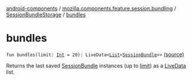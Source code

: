 [android-components](../../index.md) / [mozilla.components.feature.session.bundling](../index.md) / [SessionBundleStorage](index.md) / [bundles](./bundles.md)

# bundles

`fun bundles(limit: `[`Int`](https://kotlinlang.org/api/latest/jvm/stdlib/kotlin/-int/index.html)` = 20): LiveData<`[`List`](https://kotlinlang.org/api/latest/jvm/stdlib/kotlin.collections/-list/index.html)`<`[`SessionBundle`](../-session-bundle/index.md)`>>` [(source)](https://github.com/mozilla-mobile/android-components/blob/master/components/feature/session-bundling/src/main/java/mozilla/components/feature/session/bundling/SessionBundleStorage.kt#L134)

Returns the last saved [SessionBundle](../-session-bundle/index.md) instances (up to [limit](bundles.md#mozilla.components.feature.session.bundling.SessionBundleStorage$bundles(kotlin.Int)/limit)) as a [LiveData](#) list.


